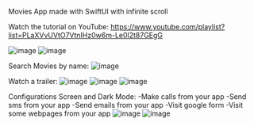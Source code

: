 
Movies App made with SwiftUI with infinite scroll

Watch the tutorial on YouTube: https://www.youtube.com/playlist?list=PLaXVvUVtO7VtnIHz0w6m-Le0l2t87GEgG 

![image](https://github.com/marcoalonso/MoviesSwiftUIYouTube/assets/49013250/159be491-bf2c-409f-a2cc-cb02790dae0e)
![image](https://github.com/marcoalonso/MoviesSwiftUIYouTube/assets/49013250/eac2e10b-e6ad-4666-9033-d4e17fc87c3f)


Search Movies by name:
![image](https://github.com/marcoalonso/MoviesSwiftUIYouTube/assets/49013250/51c4098c-b446-4801-941b-d9c9bee22438)


Watch a trailer:
![image](https://github.com/marcoalonso/MoviesSwiftUIYouTube/assets/49013250/9eb521a2-cf84-4dc7-9d3b-5cd526402548)
![image](https://github.com/marcoalonso/MoviesSwiftUIYouTube/assets/49013250/5151e25d-3265-48fc-a2a1-c9a4c593d8e6)
![image](https://github.com/marcoalonso/MoviesSwiftUIYouTube/assets/49013250/eb1a9f6e-6f6d-40ba-918f-3b28460d52ae)




Configurations Screen and Dark Mode:
-Make calls from your app
-Send sms from your app
-Send emails from your app
-Visit google form
-Visit some webpages from your app
![image](https://github.com/marcoalonso/MoviesSwiftUIYouTube/assets/49013250/287201f2-189a-43e6-b993-5d770a961d73)
![image](https://github.com/marcoalonso/MoviesSwiftUIYouTube/assets/49013250/7dc840c8-ed7b-4fb6-a561-28d96008ed0d)

